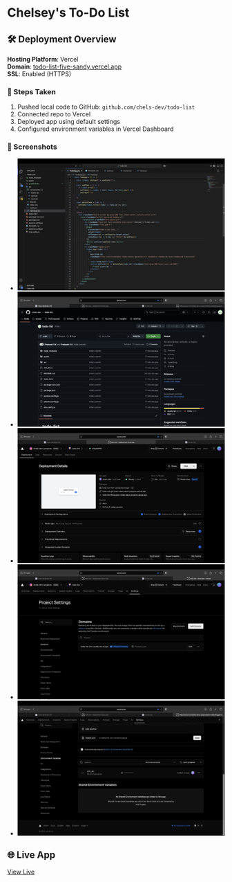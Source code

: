 # Chelsey's To-Do List

## 🛠 Deployment Overview

**Hosting Platform**: Vercel  
**Domain**: [todo-list-five-sandy.vercel.app](https://todo-list-five-sandy.vercel.app)  
**SSL**: Enabled (HTTPS)  

### 🚀 Steps Taken
1. Pushed local code to GitHub: `github.com/chels-dev/todo-list`
2. Connected repo to Vercel
3. Deployed app using default settings
4. Configured environment variables in Vercel Dashboard

### 📸 Screenshots
- ![Local Setup](screenshots/local-setup.png)
- ![GitHub Repo](screenshots/github-repo.png)
- ![Vercel Deployment](screenshots/vercel-deployment.png)
- ![Domain Settings](screenshots/domain.png)
- ![Environment Variables](screenshots/env-vars.png)

## 🌐 Live App

[View Live](https://todo-list-five-sandy.vercel.app)
